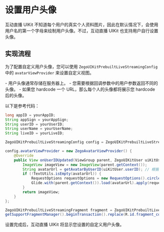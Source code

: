 # 设置用户头像

互动直播 UIKit 不知道每个用户的真实个人资料图片，因此在默认情况下，会使用用户名的第一个字母来绘制用户头像。不过，互动直播 UIKit 也支持用户自行设置头像。

## 实现流程

为了配置自定义用户头像，您可以使用 `ZegoUIKitPrebuiltLiveStreamingConfig` 中的 `avatarViewProvider` 来设置自定义视图。


<Warning title="注意">
- 用户头像通常存储在服务器上。
- 您需要根据回调参数中的用户参数返回不同的头像。
- 如果您 hardcode 一个 URL，那么每个人的头像都将展示您 hardcode 后的头像。
</Warning>

以下是参考代码：

```java
long appID = yourAppID; 
String appSign = yourAppSign; 
String userID = yourUserID;
String userName = yourUserName; 
String liveID = yourLiveID; 

ZegoUIKitPrebuiltLiveStreamingConfig config = ZegoUIKitPrebuiltLiveStreamingConfig.host(true);

config.avatarViewProvider = new ZegoAvatarViewProvider() {
    @Override
    public View onUserIDUpdated(ViewGroup parent, ZegoUIKitUser uiKitUser) {
        ImageView imageView = new ImageView(parent.getContext());
        String avatarUrl = getAvatarByUserID(uiKitUser.userID); // 根据用户 ID 获取头像 URL
        if (!TextUtils.isEmpty(avatarUrl)) {
            RequestOptions requestOptions = new RequestOptions().circleCrop(); // 设置圆形裁剪
            Glide.with(parent.getContext()).load(avatarUrl).apply(requestOptions).into(imageView); // 加载图片到 ImageView
        }
        return imageView;
    }
};

ZegoUIKitPrebuiltLiveStreamingFragment fragment = ZegoUIKitPrebuiltLiveStreamingFragment.newInstance(appID, appSign, userID, userName, liveID, config);
getSupportFragmentManager().beginTransaction().replace(R.id.fragment_container, fragment).commitNow();

```

设置完成后，互动直播 UIKit 将显示您设置的自定义用户头像。
